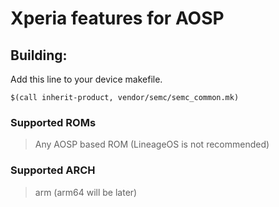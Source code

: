 # Xperia features for AOSP

## Building:

Add this line to your device makefile. 
```
$(call inherit-product, vendor/semc/semc_common.mk)
```

### Supported ROMs
> Any AOSP based ROM (LineageOS is not recommended)

### Supported ARCH
> arm (arm64 will be later)

